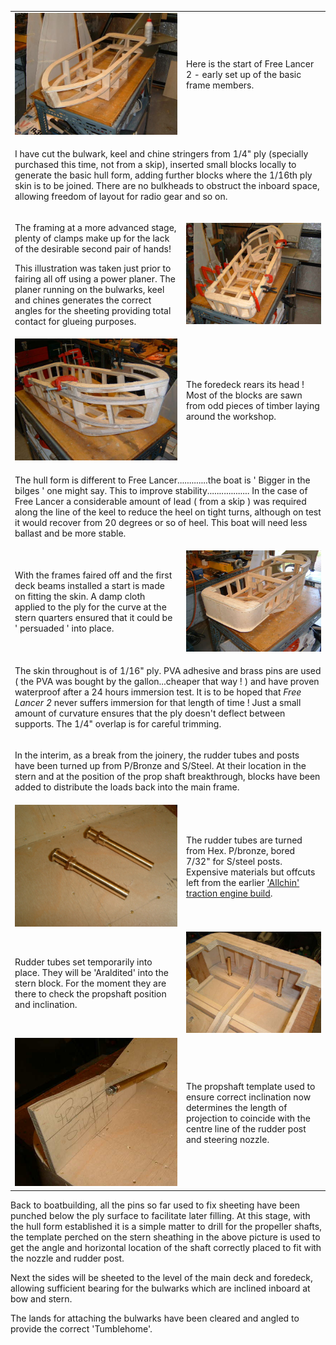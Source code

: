 <div align="center" class="image-table">
	<table>
		<tr>
			<td class="col2">
				<img src="/assets/jmm/framing5%20.jpg">
			</td>
			<td class="col2">
				<p>Here is the start of Free Lancer 2 - early set up of the basic frame members.</p>
			</td>
		</tr>
		<tr>
			<td colspan="2">
				<p>I have cut the bulwark, keel and chine stringers from 1/4" ply (specially purchased this time, not from a skip), inserted small blocks locally to generate the basic hull form, adding further blocks where the 1/16th ply skin is to be joined. There are no bulkheads to obstruct the inboard space, allowing freedom of layout for radio gear and so on.</p>
			</td>
		</tr>
		<tr>
			<td>
				<p>The framing at a more advanced stage, plenty of clamps make up for the lack of the desirable second pair of hands!</p>
				<p>This illustration was taken just prior to fairing all off using a power planer. The planer running on the bulwarks, keel and chines generates the correct angles for the sheeting providing total contact for glueing purposes.</p>
			</td>
			<td>
				<img src="/assets/jmm/05050103.jpg">
			</td>
		</tr>
		<tr>
			<td>
				<img src="/assets/jmm/05050106.jpg">
			</td>
			<td>
				<p>The foredeck rears its head ! Most of the blocks are sawn from odd pieces of timber laying around the workshop.</p>
			</td>
		</tr>
		<tr>
			<td colspan="2">
				<p>The hull form is different to Free Lancer.............the boat is ' Bigger in the bilges ' one might say. This to improve stability.................. In the case of Free Lancer a considerable amount of lead ( from a skip ) was required along the line of the keel to reduce the heel on tight turns, although on test it would recover from 20 degrees or so of heel. This boat will need less ballast and be more stable.</p>
			</td>
		</tr>
		<tr>
			<td>
				<p>With the frames faired off and the first deck beams installed a start is made on fitting the skin. A damp cloth applied to the ply for the curve at the stern quarters ensured that it could be ' persuaded ' into place.</p>
			</td>
			<td>
				<img src="/assets/jmm/05050602.jpg">
			</td>
		</tr>
		<tr>
			<td colspan="2">
				<p>The skin throughout is of 1/16" ply. PVA adhesive and brass pins are used ( the PVA was bought by the gallon...cheaper that way ! ) and have proven waterproof after a 24 hours immersion test. It is to be hoped that <em>Free Lancer 2</em> never suffers immersion for that length of time ! Just a small amount of curvature ensures that the ply doesn't deflect between supports. The 1/4" overlap is for careful trimming.</p>
			</td>
		</tr>
		<tr>
			<td colspan="2">
				<p>In the interim, as a break from the joinery, the rudder tubes and posts have been turned up from P/Bronze and S/Steel. At their location in the stern and at the position of the prop shaft breakthrough, blocks have been added to distribute the loads back into the main frame.</p>
			</td>
		</tr>
		<tr>
			<td>
				<img src="/assets/jmm/ruddertubes.jpg">
			</td>
			<td>
				<p>The rudder tubes are turned from Hex. P/bronze, bored 7/32" for S/steel posts. Expensive materials but offcuts left from the earlier <a href="buildallchin/index.html">'Allchin' traction engine build</a>.</p>
			</td>
		</tr>
		<tr>
			<td>
				<p>Rudder tubes set temporarily into place. They will be 'Araldited' into the stern block. For the moment they are there to check the propshaft position and inclination.</p>
			</td>
			<td>
				<img src="/assets/jmm/ruddertubesinstalled.jpg">
			</td>
		</tr>
		<tr>
			<td>
				<img src="/assets/jmm/propshafttemplate.jpg">
			</td>
			<td>
				<p>The propshaft template used to ensure correct inclination now determines the length of projection to coincide with the centre line of the rudder post and steering nozzle.</p>
			</td>
		</tr>
	</table>
</div>

Back to boatbuilding, all the pins so far used to fix sheeting have been punched below the ply surface to facilitate later filling.
At this stage, with the hull form established it is a simple matter to drill for the propeller shafts,
the template perched on the stern sheathing in the above picture is used to get the angle
and horizontal location of the shaft correctly placed to fit with the nozzle and rudder post.

Next the sides will be sheeted to the level of the main deck and foredeck,
allowing sufficient bearing for the bulwarks which are inclined inboard at bow and stern.

The lands for attaching the bulwarks have been cleared and angled to provide the correct 'Tumblehome'.